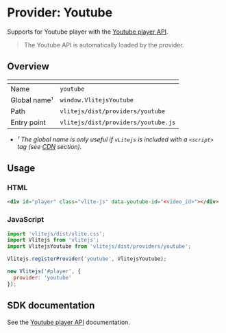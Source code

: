 # Provider: Youtube

Supports for Youtube player with the [Youtube player API](https://developers.google.com/youtube/iframe_api_reference).

> The Youtube API is automatically loaded by the provider.

## Overview

| <!-- -->          | <!-- -->                            |
| ----------------- | ----------------------------------- |
| Name              | `youtube`                           |
| Global name&sup1; | `window.VlitejsYoutube`             |
| Path              | `vlitejs/dist/providers/youtube`    |
| Entry point       | `vlitejs/dist/providers/youtube.js` |

- _&sup1; The global name is only useful if `vLitejs` is included with a `<script>` tag (see [CDN](../../../README.md#CDN) section)._

## Usage

### HTML

```html
<div id="player" class="vlite-js" data-youtube-id="<video_id>"></div>
```

### JavaScript

```js
import 'vlitejs/dist/vlite.css';
import Vlitejs from 'vlitejs';
import VlitejsYoutube from 'vlitejs/dist/providers/youtube';

Vlitejs.registerProvider('youtube', VlitejsYoutube);

new Vlitejs('#player', {
  provider: 'youtube'
});
```

## SDK documentation

See the [Youtube player API](https://developers.google.com/youtube/iframe_api_reference) documentation.
